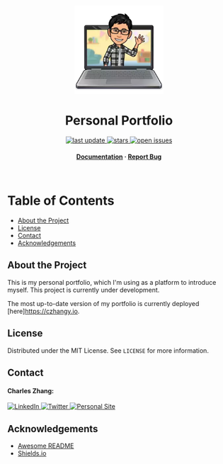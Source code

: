<div align="center">

<!-- Title -->

<img src="public/assets/images/readme.webp" alt="logo" width="200" height="auto" />
<h1>Personal Portfolio</h1>

<!-- Badges -->

<p>
    <a href="">
        <img src="https://img.shields.io/github/last-commit/czhangy/Personal-Portfolio" alt="last update" />
    </a>
    <a href="https://github.com/czhangy/Personal-Portfolio/stargazers">
        <img src="https://img.shields.io/github/stars/czhangy/Personal-Portfolio" alt="stars" />
    </a>
    <a href="https://github.com/czhangy/Personal-Portfolio/issues/">
        <img src="https://img.shields.io/github/issues/czhangy/Personal-Portfolio" alt="open issues" />
</p>
<h4>
    <a href="https://github.com/czhangy/Personal-Portfolio">Documentation</a>
    <span> · </span>
    <a href="https://github.com/czhangy/Personal-Portfolio/issues">Report Bug</a>
</h4>

</div>

<br />

<!-- Table of Contents -->

# Table of Contents

-   [About the Project](#about-the-project)
-   [License](#license)
-   [Contact](#contact)
-   [Acknowledgements](#acknowledgements)

<!-- About the Project -->

## About the Project

This is my personal portfolio, which I'm using as a platform to introduce myself. This project is currently under development.

The most up-to-date version of my portfolio is currently deployed [here]https://czhangy.io.

## License

Distributed under the MIT License. See `LICENSE` for more information.

<!-- Contact -->

## Contact

#### Charles Zhang:

<a href="https://www.linkedin.com/in/charles-zhang-14746519b/">
    <img src="https://img.shields.io/badge/LinkedIn-0077B5?style=for-the-badge&logo=linkedin&logoColor=white" alt="LinkedIn" />
</a>
<a href="https://twitter.com/czhangy_">
    <img src="https://img.shields.io/badge/Twitter-1DA1F2?style=for-the-badge&logo=twitter&logoColor=white" alt="Twitter" />
</a>
<a href="https://czhangy.io">
    <img src="https://img.shields.io/badge/-personal%20site-darkgrey?logo=code-review&logoColor=white&style=for-the-badge" alt="Personal Site" />
</a>

<!-- Acknowledgments -->

## Acknowledgements

-   [Awesome README](https://github.com/matiassingers/awesome-readme)
-   [Shields.io](https://shields.io/)

